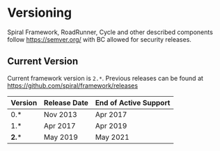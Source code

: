 # Versioning
Spiral Framework, RoadRunner, Cycle and other described components follow https://semver.org/ with BC allowed for security 
releases.

## Current Version
Current framework version is `2.*`. Previous releases can be found at https://github.com/spiral/framework/releases

Version  | Release Date | End of Active Support
---      | ---          | ---
0.*      | Nov 2013     | Apr 2017
1.*      | Apr 2017     | Apr 2019 
**2.***  | May 2019     | May 2021
